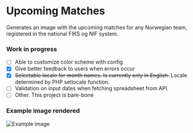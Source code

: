 # Upcoming Matches

Generates an image with the upcoming matches for any Norwegian team, registered in the national FIKS og NIF system.


### Work in progress
* [ ] Able to customize color scheme with config
* [x] Give better feedback to users when errors occur
* [x] ~~Selectable locale for month names. Is currently only in English.~~ Locale determined by PHP setlocale function.
* [ ] Validation on input dates when fetching spreadsheet from API.
* [ ] Other. This project is bare-bone

### Example image rendered
![Example image](https://raw.githubusercontent.com/mentisy/weekly-matches/master/public/example/weekly-matches-example.png)
